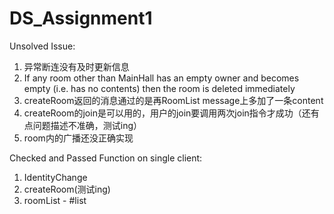 # DS_Assignment1

Unsolved Issue:
1. 异常断连没有及时更新信息
2. If any room other than MainHall has an empty owner and becomes empty (i.e. has no contents) then the room is deleted immediately
3. createRoom返回的消息通过的是再RoomList message上多加了一条content
4. createRoom的join是可以用的，用户的join要调用两次join指令才成功（还有点问题描述不准确，测试ing）
5. room内的广播还没正确实现

Checked and Passed Function on single client:
1. IdentityChange
2. createRoom(测试ing)
3. roomList - #list

